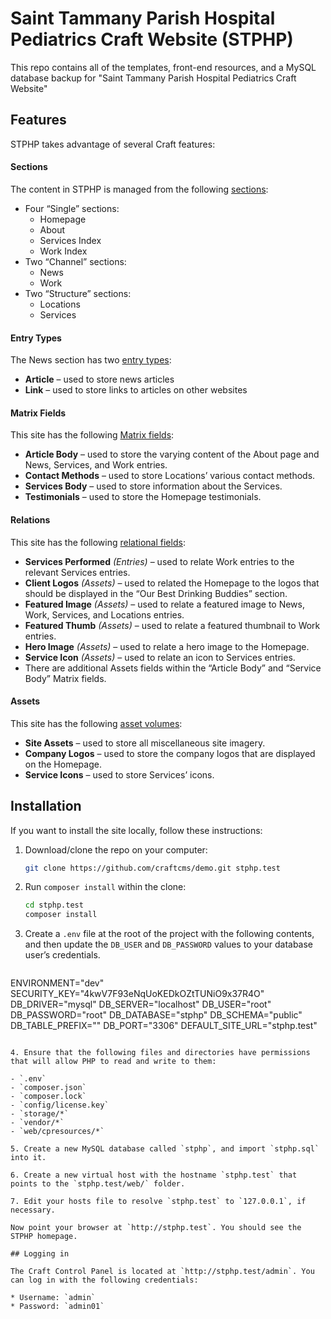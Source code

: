 # Saint Tammany Parish Hospital Pediatrics Craft Website (STPHP)
This repo contains all of the templates, front-end resources, and a MySQL database backup for "Saint Tammany Parish Hospital Pediatrics Craft Website"


## Features

STPHP takes advantage of several Craft features:

#### Sections

The content in STPHP is managed from the following [sections](https://docs.craftcms.com/v3/sections-and-entries.html#sections):

* Four “Single” sections:
  - Homepage
  - About
  - Services Index
  - Work Index
* Two “Channel” sections:
  - News
  - Work
* Two “Structure” sections:
  - Locations
  - Services

#### Entry Types

The News section has two [entry types](https://docs.craftcms.com/v3/sections-and-entries.html#entry-types):

* **Article** – used to store news articles
* **Link** – used to store links to articles on other websites

#### Matrix Fields

This site has the following [Matrix fields](https://docs.craftcms.com/v3/matrix-fields.html):

* **Article Body** – used to store the varying content of the About page and News, Services, and Work entries.
* **Contact Methods** – used to store Locations’ various contact methods.
* **Services Body** – used to store information about the Services.
* **Testimonials** – used to store the Homepage testimonials.

#### Relations

This site has the following [relational fields](https://docs.craftcms.com/v3/relations.html#terminology):

* **Services Performed** _(Entries)_ – used to relate Work entries to the relevant Services entries.
* **Client Logos** _(Assets)_ – used to related the Homepage to the logos that should be displayed in the “Our Best Drinking Buddies” section.
* **Featured Image** _(Assets)_ – used to relate a featured image to News, Work, Services, and Locations entries.
* **Featured Thumb** _(Assets)_ – used to relate a featured thumbnail to Work entries.
* **Hero Image** _(Assets)_ – used to relate a hero image to the Homepage.
* **Service Icon** _(Assets)_ – used to relate an icon to Services entries.
* There are additional Assets fields within the “Article Body” and “Service Body” Matrix fields.

#### Assets

This site has the following [asset volumes](https://docs.craftcms.com/v3/assets.html):

* **Site Assets** – used to store all miscellaneous site imagery.
* **Company Logos** – used to store the company logos that are displayed on the Homepage.
* **Service Icons** – used to store Services’ icons.


## Installation

If you want to install the site locally, follow these instructions:

1. Download/clone the repo on your computer:

   ```bash
   git clone https://github.com/craftcms/demo.git stphp.test
   ```

2. Run `composer install` within the clone:

   ```bash
   cd stphp.test
   composer install
   ```
   
3. Create a `.env` file at the root of the project with the following contents, and then update the `DB_USER` and `DB_PASSWORD` values to your database user’s credentials.

   ```dotenv
ENVIRONMENT="dev"
SECURITY_KEY="4kwV7F93eNqUoKEDkOZtTUNiO9x37R4O"
DB_DRIVER="mysql"
DB_SERVER="localhost"
DB_USER="root"
DB_PASSWORD="root"
DB_DATABASE="stphp"
DB_SCHEMA="public"
DB_TABLE_PREFIX=""
DB_PORT="3306"
DEFAULT_SITE_URL="stphp.test"
   ```

4. Ensure that the following files and directories have permissions that will allow PHP to read and write to them:

   - `.env`
   - `composer.json`
   - `composer.lock`
   - `config/license.key`
   - `storage/*`
   - `vendor/*`
   - `web/cpresources/*`

5. Create a new MySQL database called `stphp`, and import `stphp.sql` into it.

6. Create a new virtual host with the hostname `stphp.test` that points to the `stphp.test/web/` folder.

7. Edit your hosts file to resolve `stphp.test` to `127.0.0.1`, if necessary.

Now point your browser at `http://stphp.test`. You should see the STPHP homepage.

## Logging in

The Craft Control Panel is located at `http://stphp.test/admin`. You can log in with the following credentials:

* Username: `admin`
* Password: `admin01`

